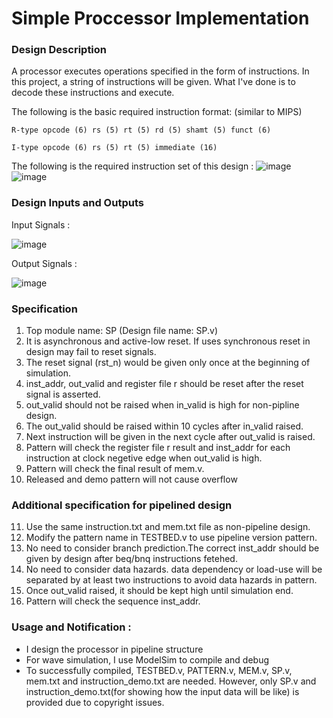 # Simple Proccessor Implementation
### Design Description
A processor executes operations specified in the form of instructions. In this project, a string of instructions will be given. What I've done is to decode these instructions and execute.

The following is the basic required instruction format: 
(similar to MIPS)

`R-type opcode (6) rs (5) rt (5) rd (5) shamt (5) funct (6)`

`I-type opcode (6) rs (5) rt (5) immediate (16)`

The following is the required instruction set of this design : 
![image](https://user-images.githubusercontent.com/71891722/212061838-155d86a0-01da-4e76-8a42-72477eff2079.png)
![image](https://user-images.githubusercontent.com/71891722/212061898-92af208e-5424-41fb-838b-abf68b4bf5bc.png)


### Design Inputs and Outputs
Input Signals :

![image](https://user-images.githubusercontent.com/71891722/212061401-e40b9505-b70d-4528-b2d7-5f69318de93c.png)

Output Signals : 

![image](https://user-images.githubusercontent.com/71891722/212061537-6ec64391-16ff-4e24-8452-111c2c814cb0.png)

### Specification
1. Top module name: SP (Design file name: SP.v)
2. It is asynchronous and active-low reset. If uses synchronous reset in design may fail to reset signals.
3. The reset signal (rst_n) would be given only once at the beginning of simulation.
4. inst_addr, out_valid and register file r should be reset after the reset signal is asserted.
5. out_valid should not be raised when in_valid is high for non-pipline design. 
6. The out_valid should be raised within 10 cycles after in_valid raised.
7. Next instruction will be given in the next cycle after out_valid is raised.
8. Pattern will check the register file r result and inst_addr for each instruction at clock negetive edge when out_valid is high.
9. Pattern will check the final result of mem.v.
10. Released and demo pattern will not cause overflow

### Additional specification for pipelined design
11. Use the same instruction.txt and mem.txt file as non-pipeline design.
12. Modify the pattern name in TESTBED.v to use pipeline version pattern.
13. No need to consider branch prediction.The correct inst_addr should be given by design after beq/bnq instructions fetehed.
14. No need to consider data hazards. data dependency or load-use will be separated by at least two instructions to avoid data hazards in pattern.
15. Once out_valid raised, it should be kept high until simulation end.
16. Pattern will check the sequence inst_addr.

### Usage and Notification :
* I design the processor in pipeline structure
* For wave simulation, I use ModelSim to compile and debug
* To successfully compiled, TESTBED.v, PATTERN.v, MEM.v, SP.v, mem.txt and instruction_demo.txt are needed. However, only SP.v and instruction_demo.txt(for showing how the input data will be like) is provided due to copyright issues.

